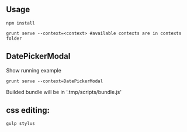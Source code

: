 
## Usage

	npm install

	grunt serve --context=<context> #available contexts are in contexts folder 


## DatePickerModal

Show running example

	grunt serve --context=DatePickerModal 

Builded bundle will be in '.tmp/scripts/bundle.js'




## css editing:

	gulp stylus